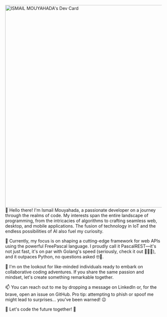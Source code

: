 <a href="https://app.daily.dev/ismailmou"><img src="https://api.daily.dev/devcards/v2/n2DjN3SUoCN549b4RIsMK.png?type=wide&r=65i" width="652" alt="ISMAIL MOUYAHADA's Dev Card"/></a> 
👋 Hello there! I'm Ismail Mouyahada, a passionate developer on a journey through the realms of code. My interests span the entire landscape of programming, from the intricacies of algorithms to crafting seamless web, desktop, and mobile applications. The fusion of technology in IoT and the endless possibilities of AI also fuel my curiosity.

🌱 Currently, my focus is on shaping a cutting-edge framework for web APIs using the powerful FreePascal language. I proudly call it PascalREST—it's not just fast, it's on par with Golang's speed (seriously, check it out 🧐🤣🎉), and it outpaces Python, no questions asked 🤓🎉.

💞️ I'm on the lookout for like-minded individuals ready to embark on collaborative coding adventures. If you share the same passion and mindset, let's create something remarkable together.

📫 You can reach out to me by dropping a message on LinkedIn or, for the brave, open an issue on GitHub. Pro tip: attempting to phish or spoof me might lead to surprises... you've been warned! 😉



🚀 Let's code the future together! 🚀
        
